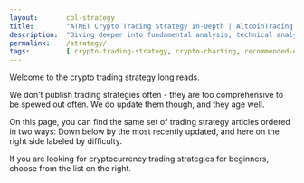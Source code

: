 ```yaml
---
layout:       col-strategy
title:        "ATNET Crypto Trading Strategy In-Depth | AltcoinTrading.NET"
description:  "Diving deeper into fundamental analysis, technical analysis in cryptocurrency trading and crypto trading strategies."
permalink:    /strategy/
tags:         [ crypto-trading-strategy, crypto-charting, recommended-exchange, crypto-market-predictions]
---
```


Welcome to the crypto trading strategy long reads.

We don't publish trading strategies often - they are too comprehensive to be spewed out often.
We do update them though, and they age well.

On this page, you can find the same set of trading strategy articles ordered in two ways: Down below by the most recently updated, and here on the right side labeled by difficulty.

If you are looking for cryptocurrency trading strategies for beginners, choose from the list on the right.

